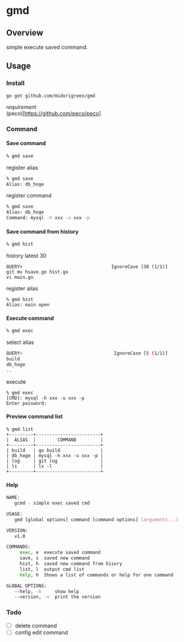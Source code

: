 # gmd

## Overview
simple execute saved command.

## Usage

### Install
```
go get github.com/midorigreen/gmd
```

 *requirement*  
(peco)[https://github.com/peco/peco]  

### Command
#### Save command
```sh
% gmd save
```
register alias
```sh
% gmd save
Alias: db_hoge
```
register command
```sh
% gmd save
Alias: db_hoge
Command: mysql -h xxx -u xxx -p
```

#### Save command from history
```sh
% gmd hist
```

history latest 30
```
QUERY>                                 IgnoreCase [30 (1/1)]
git mv hsave.go hist.go
vi main.go
```

register alias
```
% gmd hist
Alias: main open
```

#### Execute command
```sh
% gmd exec
```

select alias 
```sh
QUERY>                                  IgnoreCase [5 (1/1)]
build
db_hoge
..
```

execute
```
% gmd exec
[CMD]: mysql -h xxx -u xxx -p
Enter password:
```

#### Preview command list
```
% gmd list
+---------+------------------------+
|  ALIAS  |        COMMAND         |
+---------+------------------------+
| build   | go build               |
| db_hoge | mysql -h xxx -u xxx -p |
| log     | git log                |
| ls      | ls -l                  |
+---------+------------------------+
```


#### Help
```sh
NAME:
   gcmd - simple exec saved cmd

USAGE:
   gmd [global options] command [command options] [arguments...]

VERSION:
   v1.0

COMMANDS:
     exec, e  execute saved command
     save, s  saved new command
     hist, h  saved new command from hisory
     list, l  output cmd list
     help, h  Shows a list of commands or help for one command

GLOBAL OPTIONS:
   --help, -h     show help
   --version, -v  print the version
```

### Todo
- [ ] delete command
- [ ] config edit command

